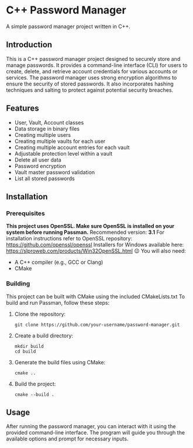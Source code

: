 # C++ Password Manager

A simple password manager project written in C++.

## Introduction

This is a C++ password manager project designed to securely store and manage passwords. 
It provides a command-line interface (CLI) for users to create, delete, and retrieve account credentials for various accounts or services.
The password manager uses strong encryption algorithms to ensure the security of stored passwords. It also incorporates hashing techniques and salting to protect against potential security breaches.

## Features
- User, Vault, Account classes
- Data storage in binary files
- Creating multiple users
- Creating multiple vaults for each user
- Creating multiple account entries for each vault
- Adjustable protection level within a vault
- Delete all user data
- Password encryption
- Vault master password validation
- List all stored passwords

## Installation
### Prerequisites
**__This project uses OpenSSL. Make sure OpenSSL is installed on your system before running Passman.__**
Recommended version: **3.1**
For installation instructions refer to OpenSSL repository: https://github.com/openssl/openssl
Installers for Windows available here: https://slproweb.com/products/Win32OpenSSL.html :wink:
You will also need:
- A C++ compiler (e.g., GCC or Clang)
- CMake

### Building
This project can be built with CMake using the included CMakeLists.txt
To build and run Passman, follow these steps:

1. Clone the repository:
   ```shell
   git clone https://github.com/your-username/password-manager.git
   ```
2. Create a build directory:
    ```shell
    mkdir build
    cd build
    ```
3. Generate the build files using CMake:
    ```shell
    cmake ..
    ```
4. Build the project: 
    ```shell
    cmake --build .
    ```
   
## Usage
After running the password manager, you can interact with it using the provided command-line interface. 
The program will guide you through the available options and prompt for necessary inputs.

